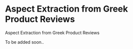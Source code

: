 # Aspect Extraction from Greek Product Reviews
Aspect Extraction from Greek Product Reviews 

To be added soon..
